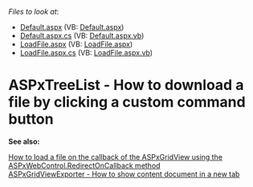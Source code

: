 <!-- default file list -->
*Files to look at*:

* [Default.aspx](./CS/WebSite/Default.aspx) (VB: [Default.aspx](./VB/WebSite/Default.aspx))
* [Default.aspx.cs](./CS/WebSite/Default.aspx.cs) (VB: [Default.aspx.vb](./VB/WebSite/Default.aspx.vb))
* [LoadFile.aspx](./CS/WebSite/LoadFile.aspx) (VB: [LoadFile.aspx](./VB/WebSite/LoadFile.aspx))
* [LoadFile.aspx.cs](./CS/WebSite/LoadFile.aspx.cs) (VB: [LoadFile.aspx.vb](./VB/WebSite/LoadFile.aspx.vb))
<!-- default file list end -->
# ASPxTreeList - How to download a file by clicking a custom command button


<p><strong>See also:</strong></p><p><a href="https://www.devexpress.com/Support/Center/p/E2577">How to load a file on the callback of the ASPxGridView using the ASPxWebControl.RedirectOnCallback method</a><u><br />
</u><a href="https://www.devexpress.com/Support/Center/p/E4940">ASPxGridViewExporter - How to show content document in a new tab</a><u><br />
</u></p>

<br/>


